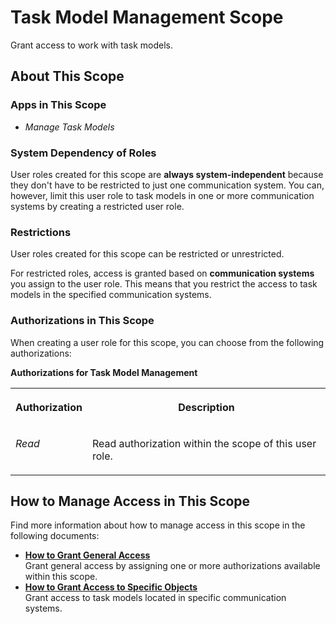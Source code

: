 <!-- loioc951f94d942e48e08a7895e63fed0bf9 -->

# Task Model Management Scope

Grant access to work with task models.



<a name="loioc951f94d942e48e08a7895e63fed0bf9__section_rht_dlc_qrb"/>

## About This Scope



### Apps in This Scope

-   *Manage Task Models*




### System Dependency of Roles

User roles created for this scope are **always system-independent** because they don't have to be restricted to just one communication system. You can, however, limit this user role to task models in one or more communication systems by creating a restricted user role.



### Restrictions

User roles created for this scope can be restricted or unrestricted.

For restricted roles, access is granted based on **communication systems** you assign to the user role. This means that you restrict the access to task models in the specified communication systems.



### Authorizations in This Scope

When creating a user role for this scope, you can choose from the following authorizations:

**Authorizations for Task Model Management**


<table>
<tr>
<th valign="top">

Authorization

</th>
<th valign="top">

Description

</th>
</tr>
<tr>
<td valign="top">

*Read*

</td>
<td valign="top">

Read authorization within the scope of this user role.

</td>
</tr>
</table>



<a name="loioc951f94d942e48e08a7895e63fed0bf9__section_ljb_rmc_qrb"/>

## How to Manage Access in This Scope

Find more information about how to manage access in this scope in the following documents:

-   **[How to Grant General Access](how-to-grant-general-access-ddf490b.md "Grant general access by assigning one or more authorizations available within this
		scope.")**  
Grant general access by assigning one or more authorizations available within this scope.
-   **[How to Grant Access to Specific Objects](how-to-grant-access-to-specific-objects-1727010.md "Grant access to task models located in specific communication systems.")**  
Grant access to task models located in specific communication systems.

